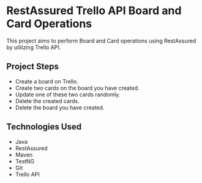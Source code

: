 
# RestAssured Trello API Board and Card Operations
This project aims to perform Board and Card operations using RestAssured by utilizing Trello API.




## Project Steps

- Create a board on Trello.
- Create two cards on the board you have created.
- Update one of these two cards randomly.
- Delete the created cards.
- Delete the board you have created.

  
## Technologies Used

- Java
- RestAssured
- Maven
- TestNG
- Git
- Trello API

  
